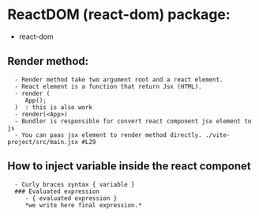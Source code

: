 # ReactDOM (react-dom) package:

   - react-dom

   ## Render method:

      - Render method take two argument root and a react element.
      - React element is a function that return Jsx (HTML).
      - render (
         App();
      )  : this is also work
      - render(<App>)
      - Bundler is responsible for convert react component jsx element to js 
      - You can paas jsx element to render method directly. ./vite-project/src/main.jsx #L29
      
   ## How to inject variable inside the react componet

      - Curly braces syntax { variable }
      ### Evaluated expression
         - { evaluated expression } 
         *we write here final expression.*
